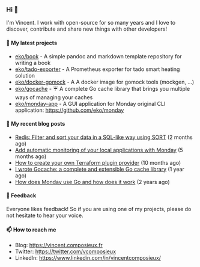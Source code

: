 ### Hi 👋

I'm Vincent. I work with open-source for so many years and I love to discover, contribute and share new things with other developers!

#### 🌱 My latest projects


- [eko/book](https://github.com/eko/book) - A simple pandoc and markdown template repository for writing a book
- [eko/tado-exporter](https://github.com/eko/tado-exporter) - A Prometheus exporter for tado smart heating solution
- [eko/docker-gomock](https://github.com/eko/docker-gomock) - A A docker image for gomock tools (mockgen, ...)
- [eko/gocache](https://github.com/eko/gocache) - ☔️ A complete Go cache library that brings you multiple ways of managing your caches
- [eko/monday-app](https://github.com/eko/monday-app) - A GUI application for Monday original CLI application: https://github.com/eko/monday

#### 📜 My recent blog posts


- [Redis: Filter and sort your data in a SQL-like way using SORT](https://vincent.composieux.fr/article/redis-filter-and-sort-your-data-in-a-sql-like-way-using-sort) (2 months ago)
- [Add automatic monitoring of your local applications with Monday](https://vincent.composieux.fr/article/add-automatic-monitoring-of-your-local-applications-with-monday) (5 months ago)
- [How to create your own Terraform plugin provider](https://vincent.composieux.fr/article/create-a-provider-plugin-for-terraform) (10 months ago)
- [I wrote Gocache: a complete and extensible Go cache library](https://vincent.composieux.fr/article/i-wrote-gocache-a-complete-and-extensible-go-cache-library) (1 year ago)
- [How does Monday use Go and how does it work](https://vincent.composieux.fr/article/how-does-monday-use-go-and-how-does-it-work) (2 years ago)

#### 💬 Feedback

Everyone likes feedback! So if you are using one of my projects, please do not hesitate to hear your voice.

#### 📫 How to reach me

- Blog: https://vincent.composieux.fr
- Twitter: https://twitter.com/vcomposieux
- LinkedIn: https://www.linkedin.com/in/vincentcomposieux/